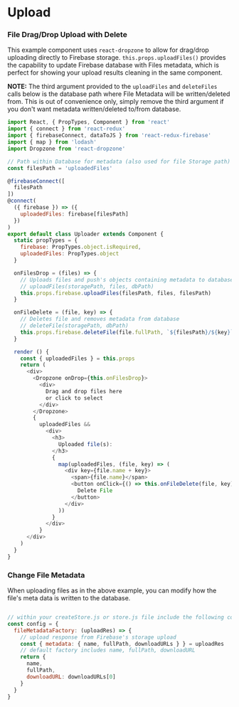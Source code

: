 # Upload

### File Drag/Drop Upload with Delete
This example component uses `react-dropzone` to allow for drag/drop uploading directly to Firebase storage. `this.props.uploadFiles()` provides the capability to update Firebase database with Files metadata, which is perfect for showing your upload results cleaning in the same component.

**NOTE:** The third argument provided to the `uploadFiles` and `deleteFiles` calls below is the database path where File Metadata will be written/deleted from. This is out of convenience only, simply remove the third argument if you don't want metadata written/deleted to/from database.

```js
import React, { PropTypes, Component } from 'react'
import { connect } from 'react-redux'
import { firebaseConnect, dataToJS } from 'react-redux-firebase'
import { map } from 'lodash'
import Dropzone from 'react-dropzone'

// Path within Database for metadata (also used for file Storage path)
const filesPath = 'uploadedFiles'

@firebaseConnect([
  filesPath
])
@connect(
  ({ firebase }) => ({
    uploadedFiles: firebase[filesPath]
  })
)
export default class Uploader extends Component {
  static propTypes = {
    firebase: PropTypes.object.isRequired,
    uploadedFiles: PropTypes.object
  }

  onFilesDrop = (files) => {
    // Uploads files and push's objects containing metadata to database at dbPath
    // uploadFiles(storagePath, files, dbPath)
    this.props.firebase.uploadFiles(filesPath, files, filesPath)
  }

  onFileDelete = (file, key) => {
    // Deletes file and removes metadata from database
    // deleteFile(storagePath, dbPath)
    this.props.firebase.deleteFile(file.fullPath, `${filesPath}/${key}`)
  }

  render () {
    const { uploadedFiles } = this.props
    return (
      <div>
        <Dropzone onDrop={this.onFilesDrop}>
          <div>
            Drag and drop files here
            or click to select
          </div>
        </Dropzone>
        {
          uploadedFiles &&
            <div>
              <h3>
                Uploaded file(s):
              </h3>
              {
                map(uploadedFiles, (file, key) => (
                  <div key={file.name + key}>
                    <span>{file.name}</span>
                    <button onClick={() => this.onFileDelete(file, key)}>
                      Delete File
                    </button>
                  </div>
                ))
              }
            </div>
          }
      </div>
    )
  }
}
```

### Change File Metadata
When uploading files as in the above example, you can modify how the file's meta data is written to the database.

```js

// within your createStore.js or store.js file include the following config
const config = {
  fileMetadataFactory: (uploadRes) => {
    // upload response from Firebase's storage upload
    const { metadata: { name, fullPath, downloadURLs } } = uploadRes
    // default factory includes name, fullPath, downloadURL
    return {
      name,
      fullPath,
      downloadURL: downloadURLs[0]
    }
  }
}

```

